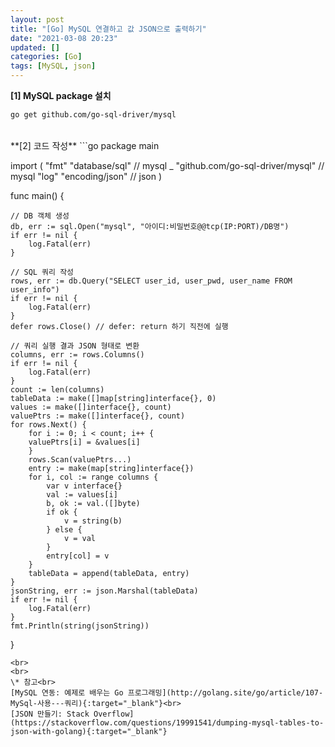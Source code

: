 ```yaml
---
layout: post
title: "[Go] MySQL 연결하고 값 JSON으로 출력하기"
date: "2021-03-08 20:23"
updated: []
categories: [Go]
tags: [MySQL, json]
---
```


**[1] MySQL package 설치**
```bash
go get github.com/go-sql-driver/mysql
```
<br>
**[2] 코드 작성**
```go
package main

import (
	"fmt"
	"database/sql" // mysql
    _ "github.com/go-sql-driver/mysql" // mysql
	"log"
	"encoding/json" // json	
)

func main() {

	// DB 객체 생성
	db, err := sql.Open("mysql", "아이디:비밀번호@@tcp(IP:PORT)/DB명")
	if err != nil {
		log.Fatal(err)
	}
	
	// SQL 쿼리 작성
	rows, err := db.Query("SELECT user_id, user_pwd, user_name FROM user_info")
	if err != nil {
		log.Fatal(err)
	}
	defer rows.Close() // defer: return 하기 직전에 실행

	// 쿼리 실행 결과 JSON 형태로 변환
	columns, err := rows.Columns()
	if err != nil {
		log.Fatal(err)
	}
	count := len(columns)
	tableData := make([]map[string]interface{}, 0)
	values := make([]interface{}, count)
	valuePtrs := make([]interface{}, count)
	for rows.Next() {
		for i := 0; i < count; i++ {
		valuePtrs[i] = &values[i]
		}
		rows.Scan(valuePtrs...)
		entry := make(map[string]interface{})
		for i, col := range columns {
			var v interface{}
			val := values[i]
			b, ok := val.([]byte)
			if ok {
				v = string(b)
			} else {
				v = val
			}
			entry[col] = v
		}
		tableData = append(tableData, entry)
	}
	jsonString, err := json.Marshal(tableData)
	if err != nil {
		log.Fatal(err)
	}
	fmt.Println(string(jsonString))
}
```
<br>
<br>
\* 참고<br>
[MySQL 연동: 예제로 배우는 Go 프로그래밍](http://golang.site/go/article/107-MySql-사용---쿼리){:target="_blank"}<br>
[JSON 만들기: Stack Overflow](https://stackoverflow.com/questions/19991541/dumping-mysql-tables-to-json-with-golang){:target="_blank"}

